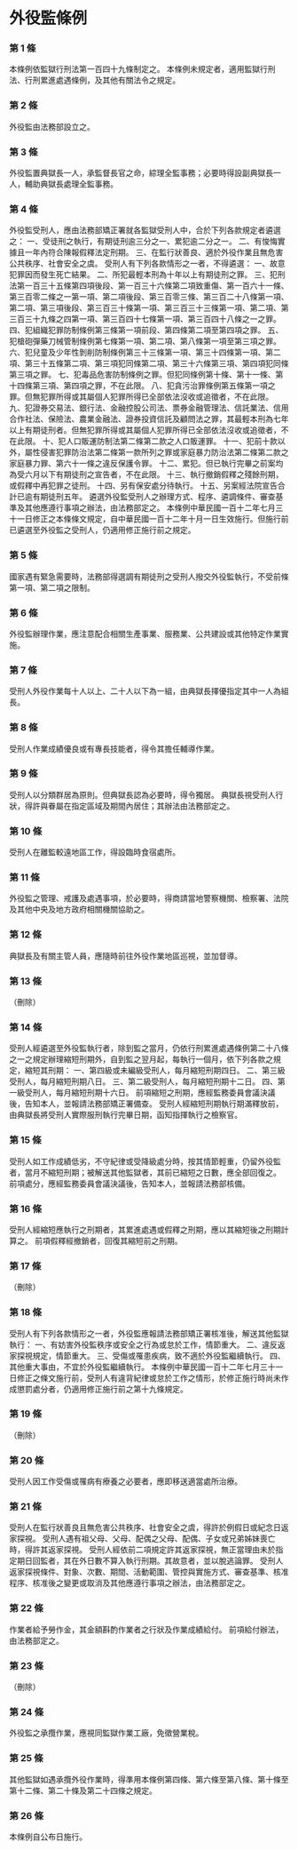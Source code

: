 # 外役監條例

### 第 1 條

本條例依監獄行刑法第一百四十九條制定之。
本條例未規定者，適用監獄行刑法、行刑累進處遇條例，及其他有關法令之規定。

### 第 2 條

外役監由法務部設立之。

### 第 3 條

外役監置典獄長一人，承監督長官之命，綜理全監事務；必要時得設副典獄長一人，輔助典獄長處理全監事務。

### 第 4 條

外役監受刑人，應由法務部矯正署就各監獄受刑人中，合於下列各款規定者遴選之：
一、受徒刑之執行，有期徒刑逾三分之一、累犯逾二分之一。
二、有悛悔實據且一年內符合陳報假釋法定刑期。
三、在監行狀善良、適於外役作業且無危害公共秩序、社會安全之虞。
受刑人有下列各款情形之一者，不得遴選：
一、故意犯罪因而發生死亡結果。
二、所犯最輕本刑為十年以上有期徒刑之罪。
三、犯刑法第一百三十五條第四項後段、第一百三十六條第二項致重傷、第一百六十一條、第三百零二條之一第一項、第二項後段、第三百零三條、第三百二十八條第一項、第二項、第三項後段、第三百三十條第一項、第三百三十三條第一項、第二項、第三百三十九條之四第一項、第三百四十七條第一項、第三百四十八條之一之罪。
四、犯組織犯罪防制條例第三條第一項前段、第四條第二項至第四項之罪。
五、犯槍砲彈藥刀械管制條例第七條第一項、第二項、第八條第一項至第三項之罪。
六、犯兒童及少年性剝削防制條例第三十三條第一項、第三十四條第一項、第二項、第三十五條第二項、第三項犯同條第二項、第三十六條第三項、第四項犯同條第三項之罪。
七、犯毒品危害防制條例之罪。但犯同條例第十條、第十一條、第十四條第三項、第四項之罪，不在此限。
八、犯貪污治罪條例第五條第一項之罪。但無犯罪所得或其屬個人犯罪所得已全部依法沒收或追徵者，不在此限。
九、犯證券交易法、銀行法、金融控股公司法、票券金融管理法、信託業法、信用合作社法、保險法、農業金融法、證券投資信託及顧問法之罪，其最輕本刑為七年以上有期徒刑者。但無犯罪所得或其屬個人犯罪所得已全部依法沒收或追徵者，不在此限。
十、犯人口販運防制法第二條第二款之人口販運罪。
十一、犯前十款以外，屬性侵害犯罪防治法第二條第一款所列之罪或家庭暴力防治法第二條第二款之家庭暴力罪、第六十一條之違反保護令罪。
十二、累犯。但已執行完畢之前案均為受六月以下有期徒刑之宣告者，不在此限。
十三、執行撤銷假釋之殘餘刑期，或假釋中再犯罪之徒刑。
十四、另有保安處分待執行。
十五、另案經法院宣告合計已逾有期徒刑五年。
遴選外役監受刑人之辦理方式、程序、遴調條件、審查基準及其他應遵行事項之辦法，由法務部定之。
本條例中華民國一百十二年七月三十一日修正之本條條文規定，自中華民國一百十二年十月一日生效施行。但施行前已遴選至外役監之受刑人，仍適用修正施行前之規定。

### 第 5 條

國家遇有緊急需要時，法務部得選調有期徒刑之受刑人撥交外役監執行，不受前條第一項、第二項之限制。

### 第 6 條

外役監辦理作業，應注意配合相關生產事業、服務業、公共建設或其他特定作業實施。

### 第 7 條

受刑人外役作業每十人以上、二十人以下為一組，由典獄長擇優指定其中一人為組長。

### 第 8 條

受刑人作業成績優良或有專長技能者，得令其擔任輔導作業。

### 第 9 條

受刑人以分類群居為原則。但典獄長認為必要時，得令獨居。
典獄長視受刑人行狀，得許與眷屬在指定區域及期間內居住；其辦法由法務部定之。

### 第 10 條

受刑人在離監較遠地區工作，得設臨時食宿處所。

### 第 11 條

外役監之管理、戒護及處遇事項，於必要時，得商請當地警察機關、檢察署、法院及其他中央及地方政府相關機關協助之。

### 第 12 條

典獄長及有關主管人員，應隨時前往外役作業地區巡視，並加督導。

### 第 13 條

（刪除）

### 第 14 條

受刑人經遴選至外役監執行者，除到監之當月，仍依行刑累進處遇條例第二十八條之一之規定辦理縮短刑期外，自到監之翌月起，每執行一個月，依下列各款之規定，縮短其刑期：
一、第四級或未編級受刑人，每月縮短刑期四日。
二、第三級受刑人，每月縮短刑期八日。
三、第二級受刑人，每月縮短刑期十二日。
四、第一級受刑人，每月縮短刑期十六日。
前項縮短之刑期，應經監務委員會議決議後，告知本人，並報請法務部矯正署備查。
受刑人經縮短刑期執行期滿釋放前，由典獄長將受刑人實際服刑執行完畢日期，函知指揮執行之檢察官。

### 第 15 條

受刑人如工作成績低劣，不守紀律或受降級處分時，按其情節輕重，仍留外役監者，當月不縮短刑期；被解送其他監獄者，其前已縮短之日數，應全部回復之。
前項處分，應經監務委員會議決議後，告知本人，並報請法務部核備。

### 第 16 條

受刑人經縮短應執行之刑期者，其累進處遇或假釋之刑期，應以其縮短後之刑期計算之。
前項假釋經撤銷者，回復其縮短前之刑期。

### 第 17 條

（刪除）

### 第 18 條

受刑人有下列各款情形之一者，外役監應報請法務部矯正署核准後，解送其他監獄執行：
一、有妨害外役監秩序或安全之行為或怠於工作，情節重大。
二、違反返家探視規定，情節重大。
三、受傷或罹患疾病，致不適於外役監繼續執行。
四、其他重大事由，不宜於外役監繼續執行。
本條例中華民國一百十二年七月三十一日修正之條文施行前，受刑人有違背紀律或怠於工作之情形，於修正施行時尚未作成懲罰處分者，仍適用修正施行前之第十九條規定。

### 第 19 條

（刪除）

### 第 20 條

受刑人因工作受傷或罹病有療養之必要者，應即移送適當處所治療。

### 第 21 條

受刑人在監行狀善良且無危害公共秩序、社會安全之虞，得許於例假日或紀念日返家探視。
受刑人遇有祖父母、父母、配偶之父母、配偶、子女或兄弟姊妹喪亡時，得許其返家探視。
受刑人經依前二項規定許其返家探視，無正當理由未於指定期日回監者，其在外日數不算入執行刑期。其故意者，並以脫逃論罪。
受刑人返家探視條件、對象、次數、期間、活動範圍、管控與實施方式、審查基準、核准程序、核准後之變更或取消及其他應遵行事項之辦法，由法務部定之。

### 第 22 條

作業者給予勞作金，其金額斟酌作業者之行狀及作業成績給付。
前項給付辦法，由法務部定之。

### 第 23 條

（刪除）

### 第 24 條

外役監之承攬作業，應視同監獄作業工廠，免徵營業稅。

### 第 25 條

其他監獄如遇承攬外役作業時，得準用本條例第四條、第六條至第八條、第十條至第十二條、第二十條及第二十四條之規定。

### 第 26 條

本條例自公布日施行。
